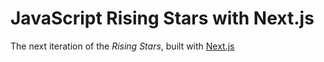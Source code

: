 # JavaScript Rising Stars with Next.js

The next iteration of the _Rising Stars_, built with [Next.js](https://nextjs.org/)
